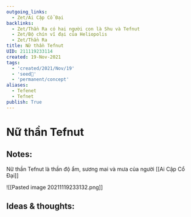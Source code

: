 ```yaml
---
outgoing_links:
  - Zet/Ai Cập Cổ Đại
backlinks:
  - Zet/Thần Ra có hai người con là Shu và Tefnut
  - Zet/Bộ chín vĩ đại của Heliopolis
  - Zet/Thần Ra
title: Nữ thần Tefnut
UID: 211119233114
created: 19-Nov-2021
tags:
  - 'created/2021/Nov/19'
  - 'seed🥜'
  - 'permanent/concept'
aliases:
  - Tefenet
  - Tefnet
publish: True
---
```

# Nữ thần Tefnut

## Notes:
Nữ thần Tefnut là thần độ ẩm, sương mai và mưa của người [[Ai Cập Cổ Đại]]

![[Pasted image 20211119233132.png]]

## Ideas & thoughts:


